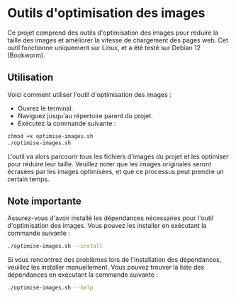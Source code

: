 # Outils d'optimisation des images

Ce projet comprend des outils d'optimisation des images pour réduire la taille des images et améliorer la vitesse de chargement des pages web. Cet outil fonctionne uniquement sur Linux, et a été testé sur Debian 12 (Bookworm).

## Utilisation

Voici comment utiliser l'outil d'optimisation des images :

- Ouvrez le terminal.
- Naviguez jusqu'au répertoire parent du projet.
- Exécutez la commande suivante :

```bash
chmod +x optimise-images.sh
./optimise-images.sh
```

L'outil va alors parcourir tous les fichiers d'images du projet et les optimiser pour réduire leur taille. Veuillez noter que les images originales seront écrasées par les images optimisées, et que ce processus peut prendre un certain temps.

## Note importante

Assurez-vous d'avoir installé les dépendances nécessaires pour l'outil d'optimisation des images. Vous pouvez les installer en exécutant la commande suivante :

```bash
./optimise-images.sh --install
```

Si vous rencontrez des problèmes lors de l'installation des dépendances, veuillez les installer manuellement. Vous pouvez trouver la liste des dépendances en exécutant la commande suivante :

```bash
./optimise-images.sh --help
```
